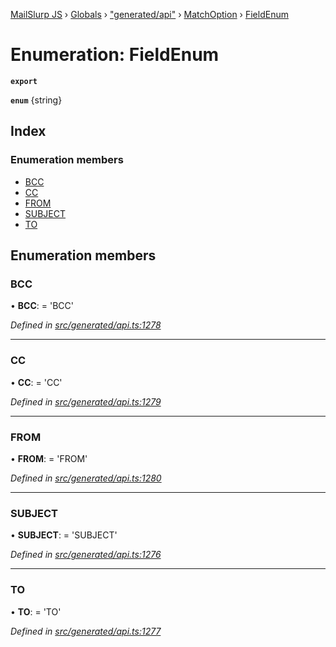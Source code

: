 [MailSlurp JS](../README.md) › [Globals](../globals.md) › ["generated/api"](../modules/_generated_api_.md) › [MatchOption](../modules/_generated_api_.matchoption.md) › [FieldEnum](_generated_api_.matchoption.fieldenum.md)

# Enumeration: FieldEnum

**`export`** 

**`enum`** {string}

## Index

### Enumeration members

* [BCC](_generated_api_.matchoption.fieldenum.md#bcc)
* [CC](_generated_api_.matchoption.fieldenum.md#cc)
* [FROM](_generated_api_.matchoption.fieldenum.md#from)
* [SUBJECT](_generated_api_.matchoption.fieldenum.md#subject)
* [TO](_generated_api_.matchoption.fieldenum.md#to)

## Enumeration members

###  BCC

• **BCC**: =  <any>'BCC'

*Defined in [src/generated/api.ts:1278](https://github.com/mailslurp/mailslurp-client-ts-js/blob/26ccbd6/src/generated/api.ts#L1278)*

___

###  CC

• **CC**: =  <any>'CC'

*Defined in [src/generated/api.ts:1279](https://github.com/mailslurp/mailslurp-client-ts-js/blob/26ccbd6/src/generated/api.ts#L1279)*

___

###  FROM

• **FROM**: =  <any>'FROM'

*Defined in [src/generated/api.ts:1280](https://github.com/mailslurp/mailslurp-client-ts-js/blob/26ccbd6/src/generated/api.ts#L1280)*

___

###  SUBJECT

• **SUBJECT**: =  <any>'SUBJECT'

*Defined in [src/generated/api.ts:1276](https://github.com/mailslurp/mailslurp-client-ts-js/blob/26ccbd6/src/generated/api.ts#L1276)*

___

###  TO

• **TO**: =  <any>'TO'

*Defined in [src/generated/api.ts:1277](https://github.com/mailslurp/mailslurp-client-ts-js/blob/26ccbd6/src/generated/api.ts#L1277)*
